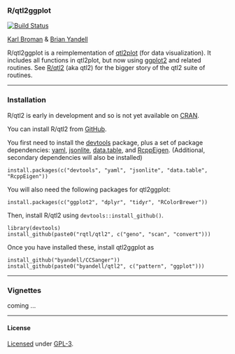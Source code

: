 ### R/qtl2ggplot

[![Build Status](https://travis-ci.org/rqtl/qtl2plot.svg?branch=master)](https://travis-ci.org/rqtl/qtl2plot)

[Karl Broman](http://kbroman.org) & [Brian Yandell](http://www.stat.wisc.edu/~yandell)

R/qtl2ggplot is a reimplementation of [qtl2plot](https://github.com/rqtl/qtl2plot) (for data visualization). It includes all functions in qtl2plot, but now using [ggplot2](http://ggplot2.org/) and related routines. See
[R/qtl2](http://kbroman.org/qtl2) (aka qtl2) for the bigger story of the qtl2 suite of routines.

---

### Installation

R/qtl2 is early in development and so is not yet available on
[CRAN](http://cran.r-project.org).

You can install R/qtl2 from [GitHub](https://github.com/rqtl).

You first need to install the
[devtools](https://github.com/hadley/devtools) package, plus a set of
package dependencies: [yaml](https://cran.r-project.org/package=yaml),
[jsonlite](https://cran.r-project.org/package=jsonlite),
[data.table](https://cran.r-project.org/package=data.table),
and [RcppEigen](https://github.com/RcppCore/RcppEigen).
(Additional, secondary dependencies will also be installed)

    install.packages(c("devtools", "yaml", "jsonlite", "data.table", "RcppEigen"))
    
You will also need the following packages for qtl2ggplot:

    install.packages(c("ggplot2", "dplyr", "tidyr", "RColorBrewer"))

Then, install R/qtl2 using `devtools::install_github()`.

    library(devtools)
    install_github(paste0("rqtl/qtl2", c("geno", "scan", "convert")))

Once you have installed these, install qtl2ggplot as

    install_github("byandell/CCSanger"))
    install_github(paste0("byandell/qtl2", c("pattern", "ggplot")))

---

### Vignettes

coming ...

---

#### License

[Licensed](License.md) under [GPL-3](http://www.r-project.org/Licenses/GPL-3).
